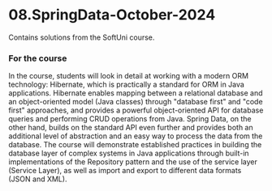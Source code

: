 # 08.SpringData-October-2024

Contains solutions from the SoftUni course.

<h3>For the course</h3>
<p>In the course, students will look in detail at working with a modern ORM technology: Hibernate, which is practically a standard for ORM in Java applications. Hibernate enables mapping between a relational database and an object-oriented model (Java classes) through "database first" and "code first" approaches, and provides a powerful object-oriented API for database queries and performing CRUD operations from Java. Spring Data, on the other hand, builds on the standard API even further and provides both an additional level of abstraction and an easy way to process the data from the database. The course will demonstrate established practices in building the database layer of complex systems in Java applications through built-in implementations of the Repository pattern and the use of the service layer (Service Layer), as well as import and export to different data formats (JSON and XML).</p>